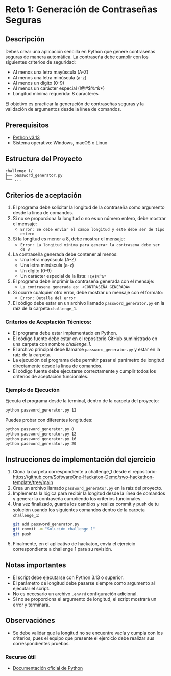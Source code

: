 
# Reto 1: Generación de Contraseñas Seguras

## Descripción

Debes crear una aplicación sencilla en Python que genere contraseñas seguras de manera automática. La contraseña debe cumplir con los siguientes criterios de seguridad:
- Al menos una letra mayúscula (A-Z)
- Al menos una letra minúscula (a-z)
- Al menos un dígito (0-9)
- Al menos un carácter especial (!@#$%^&*)
- Longitud mínima requerida: 8 caracteres

El objetivo es practicar la generación de contraseñas seguras y la validación de argumentos desde la línea de comandos.

## Prerequisitos

- [Python v3.13](https://wiki.python.org/moin/BeginnersGuide/Download)
- Sistema operativo: Windows, macOS o Linux

## Estructura del Proyecto

```
challenge_1/
├── password_generator.py
└── ...
```

## Criterios de aceptación

1. El programa debe solicitar la longitud de la contraseña como argumento desde la línea de comandos.
2. Si no se proporciona la longitud o no es un número entero, debe mostrar el mensaje:
   - `Error: Se debe enviar el campo longitud y este debe ser de tipo entero`
3. Si la longitud es menor a 8, debe mostrar el mensaje:
   - `Error: La longitud minima para generar la contrasena debe ser de 8`
4. La contraseña generada debe contener al menos:
   - Una letra mayúscula (A-Z)
   - Una letra minúscula (a-z)
   - Un dígito (0-9)
   - Un carácter especial de la lista: `!@#$%^&*`
5. El programa debe imprimir la contraseña generada con el mensaje:
   - `La contrasena generada es: <CONTRASEÑA GENERADA>`
6. Si ocurre cualquier otro error, debe mostrar un mensaje con el formato:
   - `Error: Detalle del error`
7. El código debe estar en un archivo llamado `password_generator.py` en la raíz de la carpeta `challenge_1`.

### Criterios de Aceptación Técnicos:
- El programa debe estar implementado en Python.
- El código fuente debe estar en el repositorio GitHub suministrado en una carpeta con nombre _challenge_1_.
- El archivo principal debe llamarse `password_generator.py` y estar en la raíz de la carpeta.
- La ejecución del programa debe permitir pasar el parámetro de longitud directamente desde la línea de comandos.
- El código fuente debe ejecutarse correctamente y cumplir todos los criterios de aceptación funcionales.

### Ejemplo de Ejecución

Ejecuta el programa desde la terminal, dentro de la carpeta del proyecto:

```sh
python password_generator.py 12
```

Puedes probar con diferentes longitudes:

```sh
python password_generator.py 8
python password_generator.py 12
python password_generator.py 16
python password_generator.py 20
```

## Instrucciones de implementación del ejercicio

1. Clona la carpeta correspondiente a challenge_1 desde el repositorio:
   https://github.com/SoftwareOne-Hackaton-Demo/swo-hackathon-template/tree/main
2. Crea un archivo llamado `password_generator.py` en la raíz del proyecto.
3. Implementa la lógica para recibir la longitud desde la línea de comandos y generar la contraseña cumpliendo los criterios funcionales.
4. Una vez finalizado, guarda los cambios y realiza commit y push de tu solución usando los siguientes comandos dentro de la carpeta `challenge_1`:
   ```sh
   git add password_generator.py
   git commit -m "Solución challenge 1"
   git push
   ```
5. Finalmente, en el aplicativo de hackaton, envía el ejercicio correspondiente a challenge 1 para su revisión.

## Notas importantes
- El script debe ejecutarse con Python 3.13 o superior.
- El parámetro de longitud debe pasarse siempre como argumento al ejecutar el script.
- No es necesario un archivo `.env` ni configuración adicional.
- Si no se proporciona el argumento de longitud, el script mostrará un error y terminará.

## Observaciónes
- Se debe validar que la longitud no se encuentre vacía y cumpla con los criterios, pues el equipo que presente el ejercicio debe realizar sus correspondientes pruebas.

### Recurso útil
- [Documentación oficial de Python](https://docs.python.org/3/)


